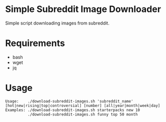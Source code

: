 Simple Subreddit Image Downloader
==========================

Simple script downloading images from subreddit. 

Requirements
============
- bash
- wget
- jq

Usage
=====
```
Usage:    ./download-subreddit-images.sh 'subreddit_name' [hot|new|rising|top|controversial] [number] [all|year|month|week|day]
Examples: ./download-subreddit-images.sh starterpacks new 10
          ./download-subreddit-images.sh funny top 50 month
```

